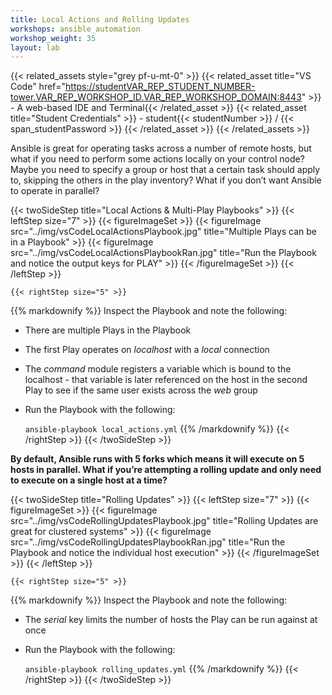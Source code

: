 ```yaml
---
title: Local Actions and Rolling Updates
workshops: ansible_automation
workshop_weight: 35
layout: lab
---
```


{{< related_assets style="grey pf-u-mt-0" >}}
  {{< related_asset title="VS Code" href="https://studentVAR_REP_STUDENT_NUMBER-tower.VAR_REP_WORKSHOP_ID.VAR_REP_WORKSHOP_DOMAIN:8443" >}} - A web-based IDE and Terminal{{< /related_asset >}}
  {{< related_asset title="Student Credentials" >}} - student{{< studentNumber >}} / {{< span_studentPassword >}} {{< /related_asset >}}
{{< /related_assets >}}

Ansible is great for operating tasks across a number of remote hosts, but what if you need to perform some actions locally on your control node? Maybe you need to specify a group or host that a certain task should apply to, skipping the others in the play inventory? What if you don’t want Ansible to operate in parallel?

{{< twoSideStep title="Local Actions & Multi-Play Playbooks" >}}
    {{< leftStep size="7" >}}
    {{< figureImageSet >}}
      {{< figureImage src="../img/vsCodeLocalActionsPlaybook.jpg" title="Multiple Plays can be in a Playbook" >}}
      {{< figureImage src="../img/vsCodeLocalActionsPlaybookRan.jpg" title="Run the Playbook and notice the output keys for PLAY" >}}
    {{< /figureImageSet >}}
    {{< /leftStep >}}

    {{< rightStep size="5" >}}

{{% markdownify %}}
Inspect the Playbook and note the following:

- There are multiple Plays in the Playbook
- The first Play operates on *localhost* with a *local* connection
- The *command* module registers a variable which is bound to the localhost - that variable is later referenced on the host in the second Play to see if the same user exists across the *web* group
- Run the Playbook with the following:

    `ansible-playbook local_actions.yml`
{{% /markdownify %}}
    {{< /rightStep >}}
{{< /twoSideStep >}}

**By default, Ansible runs with 5 forks which means it will execute on 5 hosts in parallel. What if you’re attempting a rolling update and only need to execute on a single host at a time?**

{{< twoSideStep title="Rolling Updates" >}}
    {{< leftStep size="7" >}}
    {{< figureImageSet >}}
      {{< figureImage src="../img/vsCodeRollingUpdatesPlaybook.jpg" title="Rolling Updates are great for clustered systems" >}}
      {{< figureImage src="../img/vsCodeRollingUpdatesPlaybookRan.jpg" title="Run the Playbook and notice the individual host execution" >}}
    {{< /figureImageSet >}}
    {{< /leftStep >}}

    {{< rightStep size="5" >}}

{{% markdownify %}}
Inspect the Playbook and note the following:

- The *serial* key limits the number of hosts the Play can be run against at once
- Run the Playbook with the following:

    `ansible-playbook rolling_updates.yml`
{{% /markdownify %}}
    {{< /rightStep >}}
{{< /twoSideStep >}}